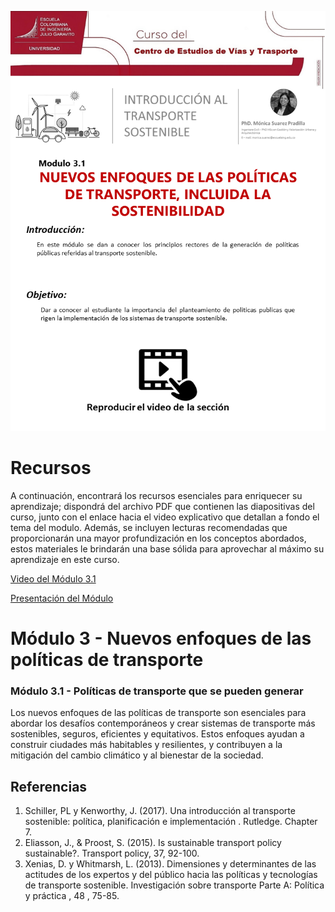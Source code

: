 ![modulo 3.1](https://github.com/roadmobility/INTRODUCCION_TRANSPORTE_SOSTENIBLE/blob/main/Modulo%203%20-%20Nuevos%20Enfoques%20de%20las%20Pol%C3%ADticas%20de%20Transporte/3.1%20Nuevos%20Enfoques%20de%20las%20Pol%C3%ADticas%20de%20Transporte/Diapositiva6.PNG)

# Recursos
A continuación, encontrará los recursos esenciales para enriquecer su aprendizaje; dispondrá del archivo PDF que contienen las diapositivas del curso, junto con el enlace hacia el video explicativo que detallan a fondo el tema del modulo. Además, se incluyen lecturas recomendadas que proporcionarán una mayor profundización en los conceptos abordados, estos materiales le brindarán una base sólida para aprovechar al máximo su aprendizaje en este curso.

[Video del Módulo 3.1](https://pruebacorreoescuelaingeduco-my.sharepoint.com/:v:/g/personal/monica_suarez_escuelaing_edu_co/EdKn7Vfv3xhEp2JfVIoo-u8BkO7Qy3p8NRLEMpSNICAIGw?nav=eyJyZWZlcnJhbEluZm8iOnsicmVmZXJyYWxBcHAiOiJPbmVEcml2ZUZvckJ1c2luZXNzIiwicmVmZXJyYWxBcHBQbGF0Zm9ybSI6IldlYiIsInJlZmVycmFsTW9kZSI6InZpZXciLCJyZWZlcnJhbFZpZXciOiJNeUZpbGVzTGlua0RpcmVjdCJ9fQ&e=lEV9IO "Video del Módulo 3.1")

[Presentación del Módulo](https://github.com/roadmobility/INTRODUCCION_TRANSPORTE_SOSTENIBLE/blob/main/Modulo%203%20-%20Nuevos%20Enfoques%20de%20las%20Pol%C3%ADticas%20de%20Transporte/3.1%20Nuevos%20Enfoques%20de%20las%20Pol%C3%ADticas%20de%20Transporte/3.1%20Politicas%20de%20transporte%20que%20se%20pueden%20generar.pdf "Presentación del Módulo")

# **Módulo 3 - Nuevos enfoques de las políticas de transporte**
### Módulo 3.1 - Políticas de transporte que se pueden generar
Los nuevos enfoques de las políticas de transporte son esenciales para abordar los desafíos contemporáneos y crear sistemas de transporte más sostenibles, seguros, eficientes y equitativos. Estos enfoques ayudan a construir ciudades más habitables y resilientes, y contribuyen a la mitigación del cambio climático y al bienestar de la sociedad. 

## Referencias
1. Schiller, PL y Kenworthy, J. (2017). Una introducción al transporte sostenible: política, planificación e implementación . Rutledge. Chapter 7.
2. Eliasson, J., & Proost, S. (2015). Is sustainable transport policy sustainable?. Transport policy, 37, 92-100.
3. Xenias, D. y Whitmarsh, L. (2013). Dimensiones y determinantes de las actitudes de los expertos y del público hacia las políticas y tecnologías de transporte sostenible. Investigación sobre transporte Parte A: Política y práctica , 48 , 75-85.
